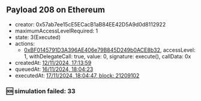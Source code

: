 ## Payload 208 on Ethereum

- creator: 0x57ab7ee15cE5ECacB1aB84EE42D5A9d0d8112922
- maximumAccessLevelRequired: 1
- state: 3(Executed)
- actions:
  - [0xBF0145791D3A396AE406e79B845D249b0ACE8b32](https://etherscan.io/tx/0xBF0145791D3A396AE406e79B845D249b0ACE8b32), accessLevel: 1, withDelegateCall: true, value: 0, signature: execute(), callData: 0x
- createdAt: [12/11/2024, 17:13:59](https://etherscan.io/tx/0x121782df44fa8bf32605dc767393036aa73e88da3edc88456e37464d495cc2c8)
- queuedAt: [16/11/2024, 18:04:23](https://etherscan.io/tx/0x683d76ae112f283e7d15402df2de94d5a3e7ffede039fa8b49638b8f93be2042)
- executedAt: [17/11/2024, 18:04:47, block: 21209102](https://etherscan.io/tx/0x71dd771b215257571061dfc1fcd8b925a358fa676d45f1ed652d1b71e00816f9)

### :sos: simulation failed: 33
